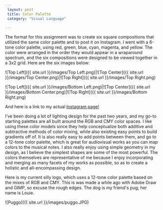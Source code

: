 ```yaml
---
 layout: post
 title: Color Palette
 category: "Visual Language"
 
---
```


The format for this assignment was to create six square compositions that utilized the same color palette and to post it on Instagram. I went with a 6-tone color palette, using red, green, blue, cyan, magenta, and yellow. The color were arranged in the order they would appear in a wraparound spectrum, and the six compositions were designed to be viewed together in a 3x2 grid. Here are the six images below:

![Top Left]({{ site.url }}/images/Top Left.png)|![Top Center]({{ site.url }}/images/Top Center.png)|![Top Right]({{ site.url }}/images/Top Right.png)

![Top Left]({{ site.url }}/images/Bottom Left.png)|![Top Center]({{ site.url }}/images/Bottom Center.png)|![Top Right]({{ site.url }}/images/Bottom Right.png)

And here is a link to my actual [Instagram page!](https://www.instagram.com/dom.chang/)

I've been doing a lot of lighting design for the past two years, and my go-to starting palettes are all built around the RGB and CMY color spaces. I like using these color models since they help conceptualize both additive and subtractive methods of color mixing, while also existing easy points to build gradients off of. It is also really easy to add points between them, and go to a 12-tone color palette, which is great for audiovisual works as you can map colors to the musical notes. I also really enjoy using simple geometry in my design, as I believe the simplest shapes are some of the most powerful. The colors themselves are representative of me because I enjoy incorporating and merging as many facets of my works as possible, so as to create a holistic and all-encompassing design. 

Here is my current silly logo, which uses a 12-tone color palette based on the mixes of RGB and CMY. This is was made a while ago with Adobe Draw and GIMP, so excuse the rough edges. The dog is my friend's pug; her name is Louie.

![Puggo]({{ site.url }}/images/puggo.JPG)






